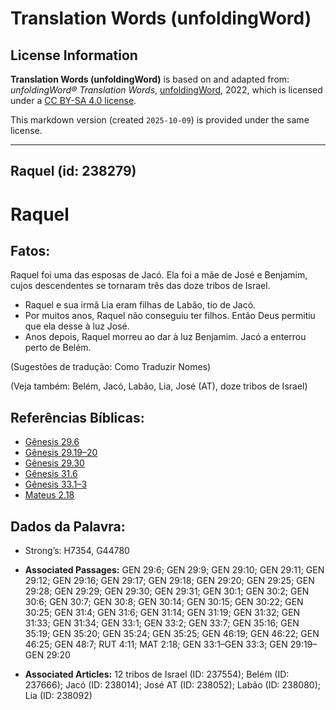 # Translation Words (unfoldingWord)

## License Information

**Translation Words (unfoldingWord)** is based on and adapted from: _unfoldingWord® Translation Words_, [unfoldingWord](https://unfoldingword.org/utw), 2022, which is licensed under a [CC BY-SA 4.0 license](https://creativecommons.org/licenses/by-sa/4.0/legalcode.en).

This markdown version (created `2025-10-09`) is provided under the same license.



--------------------------------

## Raquel (id: 238279)

Raquel
======

Fatos:
------

Raquel foi uma das esposas de Jacó. Ela foi a mãe de José e Benjamim, cujos descendentes se tornaram três das doze tribos de Israel.

* Raquel e sua irmã Lia eram filhas de Labão, tio de Jacó.
* Por muitos anos, Raquel não conseguiu ter filhos. Então Deus permitiu que ela desse à luz José.
* Anos depois, Raquel morreu ao dar à luz Benjamim. Jacó a enterrou perto de Belém.

(Sugestões de tradução: Como Traduzir Nomes)

(Veja também: Belém, Jacó, Labão, Lia, José (AT), doze tribos de Israel)

Referências Bíblicas:
---------------------

* [Gênesis 29\.6](https://ref.ly/Gen29:6)
* [Gênesis 29\.19–20](https://ref.ly/Gen29:19-Gen29:20)
* [Gênesis 29\.30](https://ref.ly/Gen29:30)
* [Gênesis 31\.6](https://ref.ly/Gen31:6)
* [Gênesis 33\.1–3](https://ref.ly/Gen33:1-Gen33:3)
* [Mateus 2\.18](https://ref.ly/Matt2:18)

Dados da Palavra:
-----------------

* Strong’s: H7354, G44780

* **Associated Passages:** GEN 29:6; GEN 29:9; GEN 29:10; GEN 29:11; GEN 29:12; GEN 29:16; GEN 29:17; GEN 29:18; GEN 29:20; GEN 29:25; GEN 29:28; GEN 29:29; GEN 29:30; GEN 29:31; GEN 30:1; GEN 30:2; GEN 30:6; GEN 30:7; GEN 30:8; GEN 30:14; GEN 30:15; GEN 30:22; GEN 30:25; GEN 31:4; GEN 31:6; GEN 31:14; GEN 31:19; GEN 31:32; GEN 31:33; GEN 31:34; GEN 33:1; GEN 33:2; GEN 33:7; GEN 35:16; GEN 35:19; GEN 35:20; GEN 35:24; GEN 35:25; GEN 46:19; GEN 46:22; GEN 46:25; GEN 48:7; RUT 4:11; MAT 2:18; GEN 33:1–GEN 33:3; GEN 29:19–GEN 29:20
* **Associated Articles:** 12 tribos de Israel (ID: 237554); Belém (ID: 237666); Jacó (ID: 238014); José AT (ID: 238052); Labão (ID: 238080); Lia (ID: 238092)

